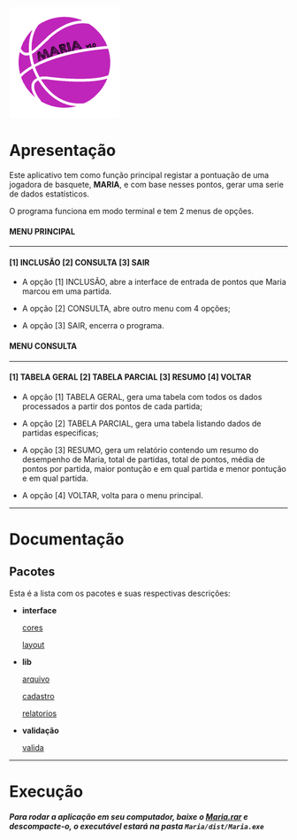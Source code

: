![MARIA V1.0](https://github.com/mrcbnu/Projeto_Maria/blob/master/docs/LOGO%20MARIA.png)

# Apresentação

Este aplicativo tem como função principal registar a pontuação de uma jogadora de basquete, **MARIA**, e com base nesses pontos, gerar uma serie de dados estatísticos.

O programa funciona em modo terminal e tem 2 menus de opções.

#### MENU PRINCIPAL
***
#### [1] INCLUSÃO [2] CONSULTA [3] SAIR

* A opção [1] INCLUSÃO, abre a interface de entrada de pontos que Maria marcou em uma partida.

* A opção [2] CONSULTA, abre outro menu com 4 opções;

* A opção [3] SAIR, encerra o programa.

#### MENU CONSULTA
***
#### [1] TABELA GERAL [2] TABELA PARCIAL [3] RESUMO [4] VOLTAR

* A opção [1] TABELA GERAL, gera uma tabela com todos os dados processados a partir dos pontos de cada partida;

* A opção [2] TABELA PARCIAL, gera uma tabela listando dados de partidas especificas;

* A opção [3] RESUMO, gera um relatório contendo um resumo do desempenho de Maria, total de partidas, total de pontos, média de pontos por partida, maior pontução e em qual partida e menor pontução e em qual partida.

* A opção [4] VOLTAR, volta para o menu principal.
***
# Documentação

## Pacotes

Esta é a lista com os pacotes e suas respectivas descrições:

 * __interface__	
 
     [cores](https://github.com/mrcbnu/Projeto_Maria/blob/master/docs/interface.md#ref%C3%AAncia-do-namespace-interfacecores)
    
     [layout](https://github.com/mrcbnu/Projeto_Maria/blob/master/docs/interface.md#ref%C3%AAncia-do-namespace-interfacelayout)
    
 * __lib__	
 
     [arquivo](https://github.com/mrcbnu/Projeto_Maria/blob/master/docs/lib.md#ref%C3%AAncia-do-namespace-libarquivo)
    
     [cadastro](https://github.com/mrcbnu/Projeto_Maria/blob/master/docs/lib.md#ref%C3%AAncia-do-namespace-libcadastros)
    
     [relatorios](https://github.com/mrcbnu/Projeto_Maria/blob/master/docs/lib.md#refer%C3%AAncia-do-namespace-librelatorios)
    
  * __validação__	
  
     [valida](https://github.com/mrcbnu/Projeto_Maria/blob/master/docs/valida%C3%A7%C3%A3o.md#ref%C3%AAncia-do-namespace-valida%C3%A7%C3%A3ovalida)

***

# Execução
##### Para rodar a aplicação em seu computador, baixe o [Maria.rar](Maria.rar) e descompacte-o, o executável estará na pasta ```Maria/dist/Maria.exe```